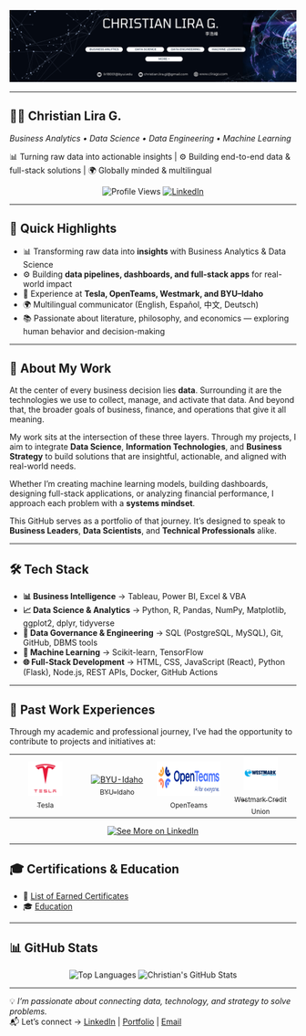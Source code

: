 <p align="center">
  <img src="LinkedIn Banner.png" alt="LinkedIn Banner Banner" width="1600" />
</p>

---

## 🙋‍♂️ Christian Lira G.
*Business Analytics • Data Science • Data Engineering • Machine Learning*

📊 Turning raw data into actionable insights | ⚙️ Building end-to-end data & full-stack solutions | 🌍 Globally minded & multilingual

<p align="center">
  <img src="https://komarev.com/ghpvc/?username=ChristianLG2&color=4DB5FF" alt="Profile Views" height="30" />
  <a href="https://www.linkedin.com/in/christianlg/">
    <img src="https://img.shields.io/badge/LinkedIn-%23B14DFF?style=for-the-badge&logo=linkedin&logoColor=white" alt="LinkedIn" />
  </a>
</p>

---

## 📌 Quick Highlights
- 📊 Transforming raw data into **insights** with Business Analytics & Data Science  
- ⚙️ Building **data pipelines, dashboards, and full-stack apps** for real-world impact  
- 🏢 Experience at **Tesla, OpenTeams, Westmark, and BYU–Idaho**  
- 🌍 Multilingual communicator (English, Español, 中文, Deutsch)  
- 📚 Passionate about literature, philosophy, and economics — exploring human behavior and decision-making
  
---

## 🧠 About My Work

At the center of every business decision lies **data**. Surrounding it are the technologies we use to collect, manage, and activate that data. And beyond that, the broader goals of business, finance, and operations that give it all meaning.

My work sits at the intersection of these three layers. Through my projects, I aim to integrate **Data Science**, **Information Technologies**, and **Business Strategy** to build solutions that are insightful, actionable, and aligned with real-world needs.  

Whether I’m creating machine learning models, building dashboards, designing full-stack applications, or analyzing financial performance, I approach each problem with a **systems mindset**.

This GitHub serves as a portfolio of that journey. It’s designed to speak to **Business Leaders**, **Data Scientists**, and **Technical Professionals** alike.  

---

## 🛠️ Tech Stack
- **📊 Business Intelligence** → Tableau, Power BI, Excel & VBA  
- **📈 Data Science & Analytics** → Python, R, Pandas, NumPy, Matplotlib, ggplot2, dplyr, tidyverse  
- **🔐 Data Governance & Engineering** → SQL (PostgreSQL, MySQL), Git, GitHub, DBMS tools  
- **🤖 Machine Learning** → Scikit-learn, TensorFlow  
- **🌐 Full-Stack Development** → HTML, CSS, JavaScript (React), Python (Flask), Node.js, REST APIs, Docker, GitHub Actions  

---

## 🏢 Past Work Experiences  

Through my academic and professional journey, I’ve had the opportunity to contribute to projects and initiatives at:

<table width="100%">
  <tr>
    <td align="center" width="25%">
      <a href="https://www.tesla.com/" target="_blank">
        <img src="assets/Tesla_logo.png" alt="Tesla" height="60"><br><sub>Tesla</sub>
      </a>
    </td>
    <td align="center" width="25%">
      <a href="https://www.byui.edu/" target="_blank">
        <img src="assets/Brigham_Young_University–Idaho_medallion.svg.png" alt="BYU-Idaho" height="60"><br><sub>BYU–Idaho</sub>
      </a>
    </td>
    <td align="center" width="25%">
      <a href="https://openteams.com/" target="_blank">
        <img src="assets/OpenTeams.png" alt="OpenTeams" height="60"><br><sub>OpenTeams</sub>
      </a>
    </td>
    <td align="center" width="25%">
      <a href="https://www.westmark.org/" target="_blank">
        <img src="assets/westmark.png" alt="Westmark Credit Union" height="60"><br><sub>Westmark Credit Union</sub>
      </a>
    </td>
  </tr>
</table>

<p align="center">
  <a href="https://www.linkedin.com/in/christianlg/details/experience/" target="_blank">
    <img src="https://img.shields.io/badge/See%20More%20Experiences-%234DB5FF?style=for-the-badge&logo=linkedin&logoColor=white" alt="See More on LinkedIn"/>
  </a>
</p>
  
---

## 🎓 Certifications & Education
- 📜 [List of Earned Certificates](https://www.linkedin.com/in/christianlg/details/certifications)  
- 🎓 [Education](https://www.linkedin.com/in/christianlg/details/education)  

---

## 📊 GitHub Stats

<p align="center">
  <img src="https://github-readme-stats.vercel.app/api/top-langs/?username=ChristianLG2&layout=compact&title_color=4DB5FF&text_color=ffffff&bg_color=000000&border_color=B14DFF" alt="Top Languages" />
  <img src="https://github-readme-stats.vercel.app/api?username=ChristianLG2&show_icons=true&title_color=4DB5FF&icon_color=B14DFF&text_color=ffffff&bg_color=000000&border_color=B14DFF" alt="Christian's GitHub Stats" />
</p>

---

💡 *I’m passionate about connecting data, technology, and strategy to solve problems.*  
📬 Let’s connect → [LinkedIn](https://www.linkedin.com/in/christianlg/) | [Portfolio](https://www.clirago.com) | [Email](mailto:lir18001@byui.edu)





<!--
**ChristianLG2/ChristianLG2** is a ✨ _special_ ✨ repository because its `README.md` (this file) appears on your GitHub profile.

Here are some ideas to get you started:

- 🔭 I’m currently working on ...
- 🌱 I’m currently learning ...
- 👯 I’m looking to collaborate on ...
- 🤔 I’m looking for help with ...
- 💬 Ask me about ...
- 📫 How to reach me: ...
- 😄 Pronouns: ...
- ⚡ Fun fact: ...
-->
